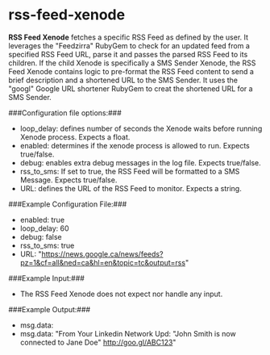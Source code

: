 rss-feed-xenode
===============

**RSS Feed Xenode** fetches a specific RSS Feed as defined by the user. It leverages the "Feedzirra" RubyGem to check for an updated feed from a specified RSS Feed URL, parse it and passes the parsed RSS Feed to its children. If the child Xenode is specifically a SMS Sender Xenode, the RSS Feed Xenode contains logic to pre-format the RSS Feed content to send a brief description and a shortened URL to the SMS Sender. It uses the "googl" Google URL shortener RubyGem to creat the shortened URL for a SMS Sender. 

###Configuration file options:###
* loop_delay: defines number of seconds the Xenode waits before running Xenode process. Expects a float.  
* enabled: determines if the xenode process is allowed to run. Expects true/false.
* debug: enables extra debug messages in the log file. Expects true/false.
* rss_to_sms: If set to true, the RSS Feed will be formatted to a SMS Message. Expects true/false.
* URL: defines the URL of the RSS Feed to monitor. Expects a string.

###Example Configuration File:###
* enabled: true
* loop_delay: 60
* debug: false
* rss_to_sms: true
* URL: "https://news.google.ca/news/feeds?pz=1&cf=all&ned=ca&hl=en&topic=tc&output=rss"

###Example Input:###
* The RSS Feed Xenode does not expect nor handle any input.  

###Example Output:###
* msg.data: <RSS feed content in XML format>
* msg.data: "From Your Linkedin Network Upd: "John Smith is now connected to Jane Doe" http://goo.gl/ABC123"
